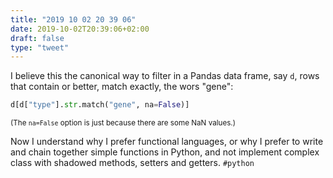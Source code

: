 ```yaml
---
title: "2019 10 02 20 39 06"
date: 2019-10-02T20:39:06+02:00
draft: false
type: "tweet"
---
```

I believe this the canonical way to filter in a Pandas data frame, say `d`, rows that contain or better, match exactly, the wors "gene":

```python
d[d["type"].str.match("gene", na=False)]
```
<small>(The `na=False` option is just because there are some NaN values.)</small>

Now I understand why I prefer functional languages, or why I prefer to write and chain together simple functions in Python, and not implement complex class with shadowed methods, setters and getters. `#python`

